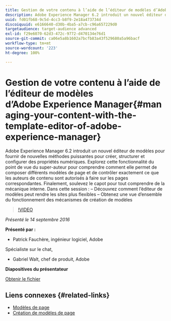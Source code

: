 ```yaml
---
title: Gestion de votre contenu à l’aide de l’éditeur de modèles d’Adobe Experience Manager
description: Adobe Experience Manager 6.2 introduit un nouvel éditeur de modèles pour fournir de nouvelles méthodes puissantes pour créer, structurer et configurer des propriétés numériques. Explorez cette fonctionnalité du point de vue du super-auteur pour comprendre comment elle permet de composer différents modèles de page et de contrôler exactement ce que les auteurs de contenu sont autorisés à faire sur les pages correspondantes. Finalement, soulevez le capot pour tout comprendre de la mécanique interne.
uuid: fd01fb68-9c5d-4cc3-b8f9-2e18a473734d
discoiquuid: e6166640-d30b-4ba5-a7cb-c96a657229d0
targetaudience: target-audience advanced
exl-id: f29e6070-62d3-472c-9772-d470134e76d1
source-git-commit: ca06e5a8b1602a7bcfb83a43f529680a5a96bacf
workflow-type: tm+mt
source-wordcount: '223'
ht-degree: 100%

---
```


# Gestion de votre contenu à l’aide de l’éditeur de modèles d’Adobe Experience Manager{#managing-your-content-with-the-template-editor-of-adobe-experience-manager}

Adobe Experience Manager 6.2 introduit un nouvel éditeur de modèles pour fournir de nouvelles méthodes puissantes pour créer, structurer et configurer des propriétés numériques. Explorez cette fonctionnalité du point de vue du super-auteur pour comprendre comment elle permet de composer différents modèles de page et de contrôler exactement ce que les auteurs de contenu sont autorisés à faire sur les pages correspondantes. Finalement, soulevez le capot pour tout comprendre de la mécanique interne. Dans cette session : – Découvrez comment l’éditeur de modèles peut rendre les sites plus flexibles – Obtenez une vue d’ensemble du fonctionnement des mécanismes de création de modèles

>[!VIDEO](https://video.tv.adobe.com/v/19300/?quality=9)

*Présenté le 14 septembre 2016*

**Présenté par :**

* Patrick Fauchère, ingénieur logiciel, Adobe

Spécialiste sur le chat,

* Gabriel Walt, chef de produit, Adobe

**Diapositives du présentateur**

[Obtenir le fichier](assets/aem-gems-91416-template-editor.pdf)

## Liens connexes {#related-links}

* [Modèles de page](https://docs.adobe.com/docs/en/aem/6-2/develop/templates/page-templates-editable.html)
* [Création de modèles de page](https://docs.adobe.com/docs/fr/aem/6-2/author/site-page-features/templates.html)
